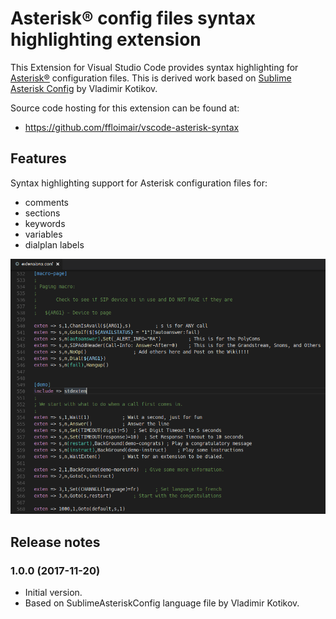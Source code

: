 # Asterisk® config files syntax highlighting extension

This Extension for Visual Studio Code provides syntax highlighting for [Asterisk®](http://www.asterisk.org) configuration files.
This is derived work based on [Sublime Asterisk Config](https://github.com/vladimir-kotikov/SublimeAsteriskConfig) by Vladimir Kotikov.

Source code hosting for this extension can be found at:

* https://github.com/ffloimair/vscode-asterisk-syntax

## Features

Syntax highlighting support for Asterisk configuration files for:

  * comments
  * sections
  * keywords
  * variables
  * dialplan labels

![Example Screenshot of Asterisk sample dialplan](images/asterisk-syntax.png)

## Release notes

### 1.0.0 (2017-11-20)

  * Initial version.
  * Based on SublimeAsteriskConfig language file by Vladimir Kotikov.